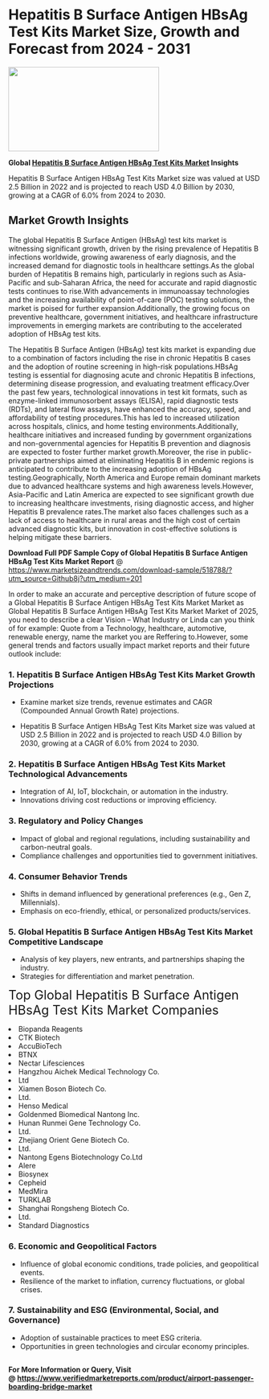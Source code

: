 <H1>Hepatitis B Surface Antigen HBsAg Test Kits Market Size, Growth and Forecast from 2024 - 2031</H1><img class="aligncenter size-medium wp-image-584254" src="https://thirdeyenews.in/wp-content/uploads/2024/09/Global-Market-Research-300x168.jpeg" alt="" width="300" height="168" /><p><strong>Global&nbsp;<a href="https://www.marketsizeandtrends.com/download-sample/518788/?utm_source=Github8j?utm_medium=201">Hepatitis B Surface Antigen HBsAg Test Kits Market</a> Insights</strong></p><p>Hepatitis B Surface Antigen HBsAg Test Kits Market size was valued at USD 2.5 Billion in 2022 and is projected to reach USD 4.0 Billion by 2030, growing at a CAGR of 6.0% from 2024 to 2030.</p><p><h2>Market Growth Insights</h2> <p>The global Hepatitis B Surface Antigen (HBsAg) test kits market is witnessing significant growth, driven by the rising prevalence of Hepatitis B infections worldwide, growing awareness of early diagnosis, and the increased demand for diagnostic tools in healthcare settings.As the global burden of Hepatitis B remains high, particularly in regions such as Asia-Pacific and sub-Saharan Africa, the need for accurate and rapid diagnostic tests continues to rise.With advancements in immunoassay technologies and the increasing availability of point-of-care (POC) testing solutions, the market is poised for further expansion.Additionally, the growing focus on preventive healthcare, government initiatives, and healthcare infrastructure improvements in emerging markets are contributing to the accelerated adoption of HBsAg test kits. </p> <p>The Hepatitis B Surface Antigen (HBsAg) test kits market is expanding due to a combination of factors including the rise in chronic Hepatitis B cases and the adoption of routine screening in high-risk populations.HBsAg testing is essential for diagnosing acute and chronic Hepatitis B infections, determining disease progression, and evaluating treatment efficacy.Over the past few years, technological innovations in test kit formats, such as enzyme-linked immunosorbent assays (ELISA), rapid diagnostic tests (RDTs), and lateral flow assays, have enhanced the accuracy, speed, and affordability of testing procedures.This has led to increased utilization across hospitals, clinics, and home testing environments.Additionally, healthcare initiatives and increased funding by government organizations and non-governmental agencies for Hepatitis B prevention and diagnosis are expected to foster further market growth.Moreover, the rise in public-private partnerships aimed at eliminating Hepatitis B in endemic regions is anticipated to contribute to the increasing adoption of HBsAg testing.Geographically, North America and Europe remain dominant markets due to advanced healthcare systems and high awareness levels.However, Asia-Pacific and Latin America are expected to see significant growth due to increasing healthcare investments, rising diagnostic access, and higher Hepatitis B prevalence rates.The market also faces challenges such as a lack of access to healthcare in rural areas and the high cost of certain advanced diagnostic kits, but innovation in cost-effective solutions is helping mitigate these barriers.</p><p><span class=""><strong>Download Full PDF Sample Copy of Global Hepatitis B Surface Antigen HBsAg Test Kits Market Report</strong> @ <a href="https://www.marketsizeandtrends.com/download-sample/518788/?utm_source=Github8j?utm_medium=201" target="_blank">https://www.marketsizeandtrends.com/download-sample/518788/?utm_source=Github8j?utm_medium=201</a></span></p><p>In order to make an accurate and perceptive description of future scope of a Global&nbsp;Hepatitis B Surface Antigen HBsAg Test Kits Market Market as Global&nbsp;Hepatitis B Surface Antigen HBsAg Test Kits Market Market of 2025, you need to describe a clear Vision &ndash; What Industry or Linda can you think of for example: Quote from a Technology, healthcare, automotive, renewable energy, name the market you are Reffering to.However, some general trends and factors usually impact market reports and their future outlook include:</p><h3>1.&nbsp;<strong>Hepatitis B Surface Antigen HBsAg Test Kits Market Growth Projections</strong></h3><ul><li>Examine market size trends, revenue estimates and CAGR (Compounded Annual Growth Rate) projections.</li><li><p>Hepatitis B Surface Antigen HBsAg Test Kits Market size was valued at USD 2.5 Billion in 2022 and is projected to reach USD 4.0 Billion by 2030, growing at a CAGR of 6.0% from 2024 to 2030.</p></li></ul><h3>2.&nbsp;<strong>Hepatitis B Surface Antigen HBsAg Test Kits Market Technological Advancements</strong></h3><ul><li>Integration of AI, IoT, blockchain, or automation in the industry.</li><li>Innovations driving cost reductions or improving efficiency.</li></ul><h3>3.&nbsp;<strong>Regulatory and Policy Changes</strong></h3><ul><li>Impact of global and regional regulations, including sustainability and carbon-neutral goals.</li><li>Compliance challenges and opportunities tied to government initiatives.</li></ul><h3>4.&nbsp;<strong>Consumer Behavior Trends</strong></h3><ul><li>Shifts in demand influenced by generational preferences (e.g., Gen Z, Millennials).</li><li>Emphasis on eco-friendly, ethical, or personalized products/services.</li></ul><h3>5.&nbsp;<strong>Global Hepatitis B Surface Antigen HBsAg Test Kits Market Competitive Landscape</strong></h3><ul><li>Analysis of key players, new entrants, and partnerships shaping the industry.</li><li>Strategies for differentiation and market penetration.</li></ul><p data-pm-slice="1 1 []"><span style="color: inherit; font-family: inherit; font-size: 25px;">Top Global Hepatitis B Surface Antigen HBsAg Test Kits Market Companies</span></p><div class="" data-test-id=""><p><li>Biopanda Reagents</li><li> CTK Biotech</li><li> AccuBioTech</li><li> BTNX</li><li> Nectar Lifesciences</li><li> Hangzhou Aichek Medical Technology Co.</li><li>Ltd</li><li> Xiamen Boson Biotech Co.</li><li> Ltd.</li><li> Henso Medical</li><li> Goldenmed Biomedical Nantong Inc.</li><li> Hunan Runmei Gene Technology Co.</li><li> Ltd.</li><li> Zhejiang Orient Gene Biotech Co.</li><li>Ltd.</li><li> Nantong Egens Biotechnology Co.Ltd</li><li> Alere</li><li> Biosynex</li><li> Cepheid</li><li> MedMira</li><li> TURKLAB</li><li> Shanghai Rongsheng Biotech Co.</li><li> Ltd.</li><li> Standard Diagnostics</li></p></div><h3>6.&nbsp;<strong>Economic and Geopolitical Factors</strong></h3><ul><li>Influence of global economic conditions, trade policies, and geopolitical events.</li><li>Resilience of the market to inflation, currency fluctuations, or global crises.</li></ul><h3>7.&nbsp;<strong>Sustainability and ESG (Environmental, Social, and Governance)</strong></h3><ul><li>Adoption of sustainable practices to meet ESG criteria.</li><li>Opportunities in green technologies and circular economy principles.</li></ul><h2><strong style="font-size: 14px;">For More Information or Query, Visit @&nbsp;</strong><a style="background-color: #ffffff; font-size: 14px;" href="https://www.marketsizeandtrends.com/report/hepatitis-b-surface-antigen-hbsag-test-kits-market/" target="_blank">https://www.verifiedmarketreports.com/product/airport-passenger-boarding-bridge-market</a></h2>